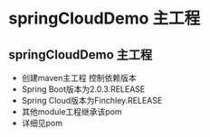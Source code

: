 # springCloudDemo 主工程
## springCloudDemo 主工程
* 创建maven主工程 控制依赖版本
* Spring Boot版本为2.0.3.RELEASE  
* Spring Cloud版本为Finchley.RELEASE  
* 其他module工程继承该pom  
* 详细见pom
